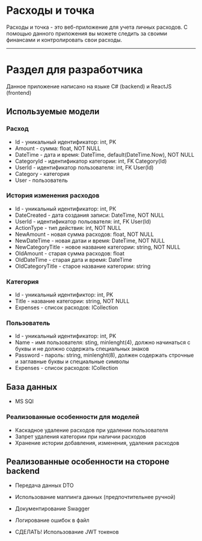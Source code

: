 # Расходы и точка

Расходы и точка - это веб-приложение для учета личных расходов. С помощью данного приложения вы можете следить за своими финансами и контролировать свои расходы.

---
# Раздел для разработчика
Данное приложение написано на языке C# (backend) и ReactJS (frontend)

## Используемые модели 
### Расход
- Id - уникальный идентификатор: int, PK
- Amount - сумма: float, NOT NULL
- DateTime - дата и время: DateTime, default(DateTime.Now), NOT NULL
- CategoryId - идентификатор категории: int, FK Category(Id)
- UserId - идентификатор пользователя: int, FK User(Id)
- Category - категория
- User - пользователь

### История изменения расходов 
- Id - уникальный идентификатор: int, РК
- DateCreated - дата создания записи: DateTime, NOT NULL
- UserId - идентификатор польователя: int, FK User(Id)
- ActionType - тип действия: int, NOT NULL
- NewAmount - новая сумма расходов: float, NOT NULL
- NewDateTime - новая датаи и время: DateTime, NOT NULL
- NewCategoryTitle - новое название категории: string, NOT NULL
- OldAmount - старая сумма расходов: float
- OldDateTime - старая дата и время: DateTime
- OldCategoryTitle - старое название категории: string

### Категория
- Id - уникальный идентификтор: int, PK
- Title - название категории: string, NOT NULL
- Expenses - список расходов: ICollection<Expense>

### Пользователь
- Id - уникальный идентификатор: int, PK
- Name - имя пользователя: sting, minlenght(4), должно начинаться с буквы и не должно содержать специальных знаков
- Password - пароль: string, minlenght(8), должен содержать строчные и заглавные буквы и специальные символы
- Expenses - список расходов: ICollection<Expense>

## База данных
- MS SQl
### Реализованные особенности для моделей
- Каскадное удаление расходов при удалении пользователя
- Запрет удаления категории при наличии расходов
- Хранение истории добавления, изменения, удаления расходов

## Реализованные особенности на стороне backend
- Передача данных DTO
- Использование маппинга данных (предпочтительнее ручной)
- Документирование Swagger
- Логирование ошибок в файл

- СДЕЛАТЬ! Использование JWT токенов
